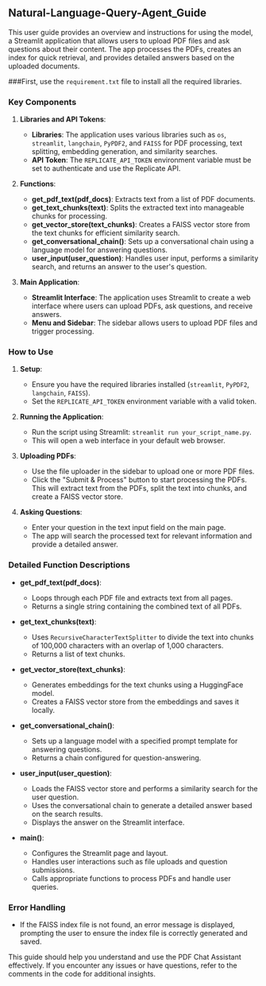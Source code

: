 ## Natural-Language-Query-Agent_Guide

This user guide provides an overview and instructions for using the model, a Streamlit application that allows users to upload PDF files and ask questions about their content. The app processes the PDFs, creates an index for quick retrieval, and provides detailed answers based on the uploaded documents.

###First, use the `requirement.txt` file to install all the required libraries.

### Key Components

1. **Libraries and API Tokens**:
    - **Libraries**: The application uses various libraries such as `os`, `streamlit`, `langchain`, `PyPDF2`, and `FAISS` for PDF processing, text splitting, embedding generation, and similarity searches.
    - **API Token**: The `REPLICATE_API_TOKEN` environment variable must be set to authenticate and use the Replicate API.

2. **Functions**:
    - **get_pdf_text(pdf_docs)**: Extracts text from a list of PDF documents.
    - **get_text_chunks(text)**: Splits the extracted text into manageable chunks for processing.
    - **get_vector_store(text_chunks)**: Creates a FAISS vector store from the text chunks for efficient similarity search.
    - **get_conversational_chain()**: Sets up a conversational chain using a language model for answering questions.
    - **user_input(user_question)**: Handles user input, performs a similarity search, and returns an answer to the user's question.

3. **Main Application**:
    - **Streamlit Interface**: The application uses Streamlit to create a web interface where users can upload PDFs, ask questions, and receive answers.
    - **Menu and Sidebar**: The sidebar allows users to upload PDF files and trigger processing.

### How to Use

1. **Setup**:
    - Ensure you have the required libraries installed (`streamlit`, `PyPDF2`, `langchain`, `FAISS`).
    - Set the `REPLICATE_API_TOKEN` environment variable with a valid token.

2. **Running the Application**:
    - Run the script using Streamlit: `streamlit run your_script_name.py`.
    - This will open a web interface in your default web browser.

3. **Uploading PDFs**:
    - Use the file uploader in the sidebar to upload one or more PDF files.
    - Click the "Submit & Process" button to start processing the PDFs. This will extract text from the PDFs, split the text into chunks, and create a FAISS vector store.

4. **Asking Questions**:
    - Enter your question in the text input field on the main page.
    - The app will search the processed text for relevant information and provide a detailed answer.

### Detailed Function Descriptions

- **get_pdf_text(pdf_docs)**:
    - Loops through each PDF file and extracts text from all pages.
    - Returns a single string containing the combined text of all PDFs.

- **get_text_chunks(text)**:
    - Uses `RecursiveCharacterTextSplitter` to divide the text into chunks of 100,000 characters with an overlap of 1,000 characters.
    - Returns a list of text chunks.

- **get_vector_store(text_chunks)**:
    - Generates embeddings for the text chunks using a HuggingFace model.
    - Creates a FAISS vector store from the embeddings and saves it locally.

- **get_conversational_chain()**:
    - Sets up a language model with a specified prompt template for answering questions.
    - Returns a chain configured for question-answering.

- **user_input(user_question)**:
    - Loads the FAISS vector store and performs a similarity search for the user question.
    - Uses the conversational chain to generate a detailed answer based on the search results.
    - Displays the answer on the Streamlit interface.

- **main()**:
    - Configures the Streamlit page and layout.
    - Handles user interactions such as file uploads and question submissions.
    - Calls appropriate functions to process PDFs and handle user queries.

### Error Handling

- If the FAISS index file is not found, an error message is displayed, prompting the user to ensure the index file is correctly generated and saved.

This guide should help you understand and use the PDF Chat Assistant effectively. If you encounter any issues or have questions, refer to the comments in the code for additional insights.
